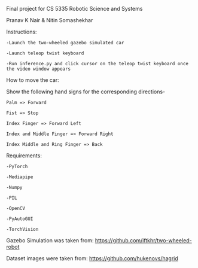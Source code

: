 Final project for CS 5335 Robotic Science and Systems

Pranav K Nair & Nitin Somashekhar

Instructions:

    -Launch the two-wheeled gazebo simulated car
    
    -Launch teleop twist keyboard
    
    -Run inference.py and click cursor on the teleop twist keyboard once the video window appears

How to move the car:

Show the following hand signs for the corresponding directions-

    Palm => Forward
    
    Fist => Stop
    
    Index Finger => Forward Left
    
    Index and Middle Finger => Forward Right
    
    Index Middle and Ring Finger => Back

Requirements:

    
    -PyTorch
    
    -Mediapipe
    
    -Numpy
    
    -PIL
    
    -OpenCV
    
    -PyAutoGUI
    
    -TorchVision

Gazebo Simulation was taken from: https://github.com/iftkhr/two-wheeled-robot

Dataset images were taken from: https://github.com/hukenovs/hagrid
